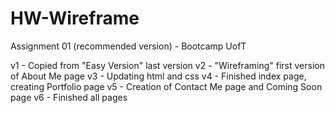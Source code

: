 # HW-Wireframe

Assignment 01 (recommended version) - Bootcamp UofT

v1 - Copied from "Easy Version" last version 
v2 - "Wireframing" first version of About Me page 
v3 - Updating html and css
v4 - Finished index page, creating Portfolio page
v5 - Creation of Contact Me page and Coming Soon page
v6 - Finished all pages